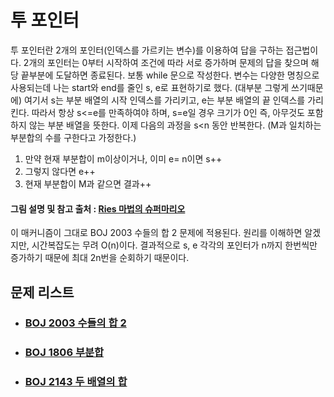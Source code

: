 # 투 포인터

투 포인터란 2개의 포인터(인덱스를 가르키는 변수)를 이용하여 답을 구하는 접근법이다. 2개의 포인터는 0부터 시작하여 조건에 따라 서로 증가하며 문제의 답을 찾으며 해당 끝부분에 도달하면 종료된다. 보통 while 문으로 작성한다. 변수는 다양한 명칭으로 사용되는데 나는 start와 end를 줄인 s, e로 표현하기로 했다. (대부분 그렇게 쓰기때문에) 여기서 s는 부분 배열의 시작 인덱스를 가리키고, e는 부분 배열의 끝 인덱스를 가리킨다. 따라서 항상 s<=e를 만족하여야 하며, s=e일 경우 크기가 0인 즉, 아무것도 포함하지 않는 부분 배열을 뜻한다. 이제 다음의 과정을 s<n 동안 반복한다. (M과 일치하는 부분합의 수를 구한다고 가정한다.)

1. 만약 현재 부분합이 m이상이거나, 이미 e= n이면 s++
2. 그렇지 않다면 e++
3. 현재 부분합이 M과 같으면 결과++

#### **그림 설명 및 참고 출처 : [Ries 마법의 슈퍼마리오](https://m.blog.naver.com/kks227/220795165570)**

이 매커니즘이 그대로 BOJ 2003 수들의 합 2 문제에 적용된다. 원리를 이해하면 알겠지만, 시간복잡도는 무려 O(n)이다. 결과적으로 s, e 각각의 포인터가 n까지 한번씩만 증가하기 때문에 최대 2n번을 순회하기 때문이다.



## 문제 리스트

- ### [BOJ 2003 수들의 합 2 ](https://github.com/jungtaeyong/alstudy2/blob/ty/SDS/예습/baekjoon%202003%20수들의%20합%202.md)

- ### [BOJ 1806 부분합 ](https://github.com/jungtaeyong/alstudy2/blob/ty/SDS/예습/baekjoon%201806%20부분합.md)

- ### [BOJ 2143 두 배열의 합 ](https://github.com/jungtaeyong/alstudy2/blob/ty/SDS/예습/baekjoon%202143%20두%20배열의%20합.md)

